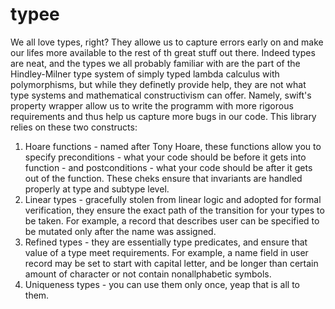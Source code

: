 # typee

We all love types, right? They allowe us to capture errors early on and make our lifes more available to the rest of th great stuff out there.
Indeed types are neat, and the types we all probably familiar with are the part of the Hindley-Milner type system of simply typed lambda calculus with polymorphisms, but while they definetly provide help, they are not what type systems and mathematical constructivism can offer. Namely, swift's property wrapper allow us to write the programm with more rigorous requirements and thus help us capture more bugs in our code. This library relies on these two constructs:
1. Hoare functions - named after Tony Hoare, these functions allow you to specify preconditions - what your code should be before it gets into function - and postconditions - what your code should be after it gets out of the function. These cheks ensure that invariants are handled properly at type and subtype level.
2. Linear types - gracefully stolen from linear logic and adopted for formal verification, they ensure the exact path of the transition for your types to be taken. For example, a record that describes user can be specified to be mutated only after the name was assigned.
3. Refined types - they are essentially type predicates, and ensure that value of a type meet requirements. For example, a name field in user record may be set to start with capital letter, and be longer than certain amount of character or not contain nonallphabetic symbols.
4. Uniqueness types - you can use them only once, yeap that is all to them.
